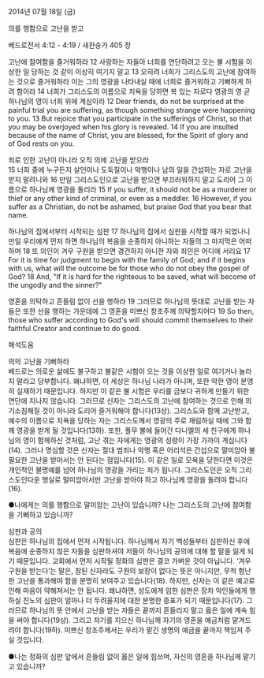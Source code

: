 2014년 07월 18일 (금)

의를 행함으로 고난을 받고



베드로전서 4:12 - 4:19 / 새찬송가 405 장


고난에 참여함을 즐거워하라
12 사랑하는 자들아 너희를 연단하려고 오는 불 시험을 이상한 일 당하는 것 같이 이상히 여기지 말고 13 오히려 너희가 그리스도의 고난에 참여하는 것으로 즐거워하라 이는 그의 영광을 나타내실 때에 너희로 즐거워하고 기뻐하게 하려 함이라 14 너희가 그리스도의 이름으로 치욕을 당하면 복 있는 자로다 영광의 영 곧 하나님의 영이 너희 위에 계심이라
12 Dear friends, do not be surprised at the painful trial you are suffering, as though something strange were happening to you. 13 But rejoice that you participate in the sufferings of Christ, so that you may be overjoyed when his glory is revealed. 14 If you are insulted because of the name of Christ, you are blessed, for the Spirit of glory and of God rests on you.

죄로 인한 고난이 아니라 오직 의에 고난을 받으라  
15 너희 중에 누구든지 살인이나 도둑질이나 악행이나 남의 일을 간섭하는 자로 고난을 받지 말려니와 16 만일 그리스도인으로 고난을 받으면 부끄러워하지 말고 도리어 그 이름으로 하나님께 영광을 돌리라
15 If you suffer, it should not be as a murderer or thief or any other kind of criminal, or even as a meddler. 16 However, if you suffer as a Christian, do not be ashamed, but praise God that you bear that name. 

하나님의 집에서부터 시작되는 심판 
17 하나님의 집에서 심판을 시작할 때가 되었나니 만일 우리에게 먼저 하면 하나님의 복음을 순종하지 아니하는 자들의 그 마지막은 어떠하며 18 또 의인이 겨우 구원을 받으면 경건하지 아니한 자와 죄인은 어디에 서리요
17 For it is time for judgment to begin with the family of God; and if it begins with us, what will the outcome be for those who do not obey the gospel of God? 18 And, "If it is hard for the righteous to be saved, what will become of the ungodly and the sinner?" 

영혼을 의탁하고 흔들림 없이 선을 행하라 
19 그러므로 하나님의 뜻대로 고난을 받는 자들은 또한 선을 행하는 가운데에 그 영혼을 미쁘신 창조주께 의탁할지어다
19 So then, those who suffer according to God's will should commit themselves to their faithful Creator and continue to do good.

해석도움





의의 고난을 기뻐하라  
베드로는 의로운 삶에도 불구하고 불같은 시험이 오는 것을 이상한 일로 여기거나 놀라지 말라고 당부합니다. 왜냐하면, 이 세상은 하나님 나라가 아니며, 또한 악한 영이 분명히 실재하기 때문입니다. 하지만 이 같은 불 시험은 우리를 금보다 귀하게 만들기 위한 연단에 지나지 않습니다. 그러므로 신자는 그리스도의 고난에 참여하는 것으로 인해 의기소침해질 것이 아니라 도리어 즐거워해야 합니다(13상). 그리스도와 함께 고난받고, 예수의 이름으로 치욕을 당하는 자는 그리스도께서 영광의 주로 재림하실 때에 그와 함께 영광을 받게 될 것입니다(13하). 또한, 풀무 불에 들어간 다니엘의 세 친구에게 하나님의 영이 함께하신 것처럼, 고난 겪는 자에게는 영광의 성령이 가장 가까이 계십니다(14). 그러나 명심할 것은 신자는 절대 범죄나 악행 혹은 어리석은 간섭으로 말미암아 불필요한 고난을 받아서는 안 된다는 점입니다(15). 이 같은 일로 모욕을 당한다면 이것은 개인적인 불명예를 넘어 하나님의 영광을 가리는 죄가 됩니다. 그리스도인은 오직 그리스도인다운 행실로 말미암아서만 고난을 받아야 하고 하나님께 영광을 돌려야 합니다(16).         

●나에게는 의를 행함으로 말미암는 고난이 있습니까? 나는 그리스도의 고난에 참여함을 기뻐하고 있습니까? 

심판과 공의  
심판은 하나님의 집에서 먼저 시작됩니다. 하나님께서 자기 백성들부터 심판하신 후에 복음에 순종하지 않은 자들을 심판하셔야 저들이 하나님의 공의에 대해 할 말을 잃게 되기 때문입니다. 교회에서 먼저 시작될 정화의 심판은 결코 가벼운 것이 아닙니다. ‘겨우 구원을 받는다’는 말은, 참된 신자라도 구원의 보장이 없다는 뜻은 아니지만, 무척 험난한 고난을 통과해야 함을 분명히 보여주고 있습니다(18). 하지만, 신자는 이 같은 예고로 인해 마음이 약해져서는 안 됩니다. 왜냐하면, 성도에게 임한 심판은 장차 악인들에게 행하실 진노의 심판이 얼마나 더 두려울지에 대한 분명한 증표가 되기 때문입니다(17). 그러므로 하나님의 뜻 안에서 고난을 받는 자들은 끝까지 흔들리지 말고 옳은 일에 계속 힘을 써야 합니다(19상). 그리고 자기를 지으신 하나님께 자기의 영혼을 예금처럼 맡겨드려야 합니다(19하). 미쁘신 창조주께서는 우리가 맡긴 생명의 예금을 끝까지 책임져 주실 것입니다. 

●나는 정화의 심판 앞에서 흔들림 없이 옳은 일에 힘쓰며, 자신의 영혼을 하나님께 맡기고 있습니까?
